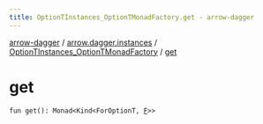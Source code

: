 ```yaml
---
title: OptionTInstances_OptionTMonadFactory.get - arrow-dagger
---
```


[arrow-dagger](../../index.html) / [arrow.dagger.instances](../index.html) / [OptionTInstances_OptionTMonadFactory](index.html) / [get](./get.html)

# get

`fun get(): Monad<Kind<ForOptionT, `[`F`](index.html#F)`>>`